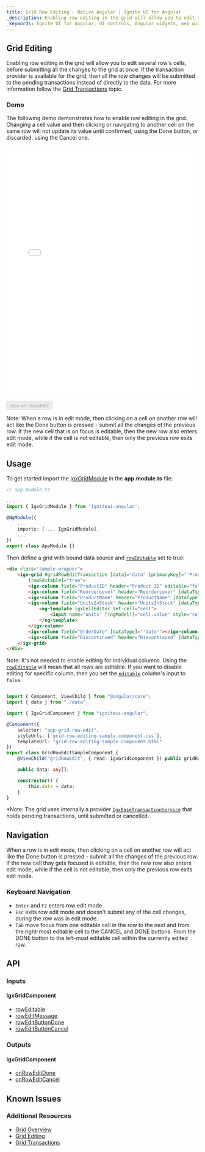 ```yaml
---
title: Grid Row Editing - Native Angular | Ignite UI for Angular
_description: Enabling row editing in the grid will allow you to edit several row's cells, before submitting all the changes to the grid at once.
_keywords: Ignite UI for Angular, UI controls, Angular widgets, web widgets, UI widgets, Angular, Native Angular Components Suite, Native Angular Controls, Native Angular Components Library, Native Angular Component, Angular Grid, Angular Data Grid component, Angular Data Grid control, Angular Grid component, Angular Grid control, Angular High Performance Grid, Cell Editing
---
```


## Grid Editing

Enabling row editing in the grid will allow you to edit several row's cells, before submitting all the changes to the grid at once. If the transaction provider is available for the grid, then all the row changes will be submitted to the pending transactions instead of directly to the data. For more information follow the [Grid Transactions](grid_transactions.md) topic.


### Demo

The following demo demonstrates how to enable row editing in the grid. Changing a cell value and then clicking or navigating to another cell on the same row will not update its value until confirmed, using the Done button, or discarded, using the Cancel one.

<div class="sample-container loading" style="height:650px">
    <iframe id="grid-row-editing-sample-iframe" src='{environment:demosBaseUrl}/grid-row-editing' width="100%" height="100%" seamless frameBorder="0" onload="onSampleIframeContentLoaded(this);"></iframe>
</div>
<br/>
<div>
<button data-localize="stackblitz" disabled class="stackblitz-btn" data-iframe-id="grid-row-editing-sample-iframe" data-demos-base-url="{environment:demosBaseUrl}">view on stackblitz</button>
</div>

Note: When a row is in edit mode, then clicking on a cell on another row will act like the Done button is pressed - submit all the changes of the previous row. If the new cell that is on focus is editable, then the new row also enters edit mode, while if the cell is not editable, then only the previous row exits edit mode.

<div class="divider--half"></div>

## Usage

To get started import the [IgxGridModule]({environment:angularApiUrl}/classes/igxgridmodule.html) in the **app.module.ts** file:

```typescript
// app.module.ts

...
import { IgxGridModule } from 'igniteui-angular';

@NgModule({
    ...
    imports: [..., IgxGridModule],
    ...
})
export class AppModule {}
```

Then define a grid with bound data source and [`rowEditable`]({environment:angularApiUrl}/classes/igxgridcomponent.html#rowEditable) set to true:

```html
<div class="sample-wrapper">
    <igx-grid #gridRowEditTransaction [data]="data" [primaryKey]="'ProductID'" width="100%" height="500px"
        [rowEditable]="true">
        <igx-column field="ProductID" header="Product ID" editable="false"></igx-column>
        <igx-column field="ReorderLevel" header="ReorderLever" [dataType]="'number'"></igx-column>
        <igx-column field="ProductName" header="ProductName" [dataType]="'string'"></igx-column>
        <igx-column field="UnitsInStock" header="UnitsInStock" [dataType]="'number'">
            <ng-template igxCellEditor let-cell="cell">
                <input name="units" [(ngModel)]="cell.value" style="color: black" />
            </ng-template>
        </igx-column>
        <igx-column field="OrderDate" [dataType]="'date'"></igx-column>
        <igx-column field="Discontinued" header="Discontinued" [dataType]="'boolean'"></igx-column>
    </igx-grid>
</div>
```

Note: It's not needed to enable editing for individual columns. Using the [`rowEditable`]({environment:angularApiUrl}/classes/igxgridcomponent.html#rowEditable) will mean that all rows are editable. If you want to disable editing for specific column, then you set the [`editable`]({environment:angularApiUrl}/classes/igxcolumncomponent.html#editable) column's input to `false`.

```typescript

import { Component, ViewChild } from "@angular/core";
import { data } from "./data";

import { IgxGridComponent } from "igniteui-angular";

@Component({
    selector: "app-grid-row-edit",
    styleUrls: [`grid-row-editing-sample.component.css`],
    templateUrl: "grid-row-editing-sample.component.html"
})
export class GridRowEditSampleComponent {
    @ViewChild("gridRowEdit", { read: IgxGridComponent }) public gridRowEdit: IgxGridComponent;

    public data: any[];

    constructor() {
        this.data = data;
    }
}

```

*Note: The grid uses internally a provider [`IgxBaseTransactionService`]({environment:angularApiUrl}/classes/igxbasetransactionservice) that holds pending transactions, until submitted or cancelled.

## Navigation

When a row is in edit mode, then clicking on a cell on another row will act like the Done button is pressed - submit all the changes of the previous row. If the new cell thay gets focused is editable, then the new row also enters edit mode, while if the cell is not editable, then only the previous row exits edit mode.


### Keyboard Navigation

 - `Enter` and `F2` enters row edit mode
 - `Esc` exits row edit mode and doesn't submit any of the cell changes, during the row was in edit mode.
 - `Tab` move focus from one editable cell in the row to the next and from the right-most editable cell to the CANCEL and DONE buttons. From the DONE button to the left-most editable cell within the currently edited row.
 

## API

### Inputs

#### IgxGridComponent

* [rowEditable]({environment:angularApiUrl}/classes/igxgridcomponent.html#rowEditable)
* [rowEditMessage]({environment:angularApiUrl}/classes/igxgridrowcomponent.html#rowEditMessage)
* [rowEditButtonDone]({environment:angularApiUrl}/classes/igxgridrowcomponent.html#rowEditButtonCommit)
* [rowEditButtonCancel]({environment:angularApiUrl}/classes/igxgridrowcomponent.html#rowEditButtonDiscard)

### Outputs

#### IgxGridComponent
* [onRowEditDone]({environment:angularApiUrl}/classes/igxgridrowcomponent.html#onRowEditDone)
* [onRowEditCancel]({environment:angularApiUrl}/classes/igxgridrowcomponent.html#onRowEditCancel)

## Known Issues

### Additional Resources
<div class="divider--half"></div>

* [Grid Overview](grid.md)
* [Grid Editing](grid_editing.md)
* [Grid Transactions](grid_transactions.md)